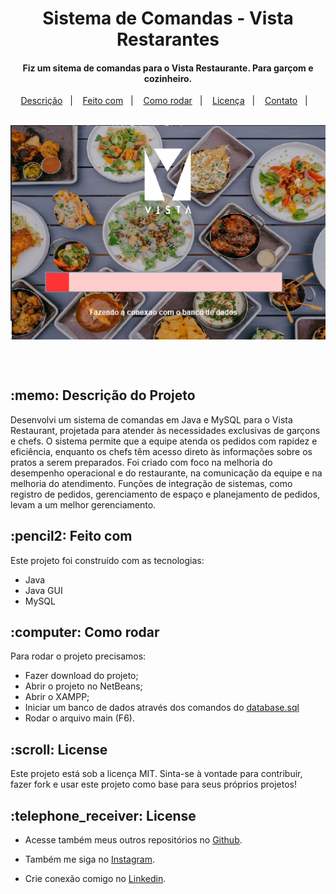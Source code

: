 <h1 align="center">
  <h1 align="center">Sistema de Comandas - Vista Restarantes</h1>
</h1>

<h4 align="center">
  Fiz um sitema de comandas para o Vista Restaurante. Para garçom e cozinheiro.
</h4>

<p align="center">
  <a href="#Description">Descrição</a>&nbsp;&nbsp;&nbsp;|&nbsp;&nbsp;&nbsp;
  <a href="#Build with">Feito com</a>&nbsp;&nbsp;&nbsp;|&nbsp;&nbsp;&nbsp;
  <a href="#how-to-run">Como rodar</a>&nbsp;&nbsp;&nbsp;|&nbsp;&nbsp;&nbsp;
  <a href="#License">Licença</a>&nbsp;&nbsp;&nbsp;|&nbsp;&nbsp;&nbsp;
  <a href="#Contact">Contato</a>&nbsp;&nbsp;&nbsp;|&nbsp;&nbsp;&nbsp;
</p>

<br>

<img style="display: block; margin: auto;" src=".github/preview.png" alt="print">

<br><br>

<h2 id="Description">:memo: Descrição do Projeto</h2>

Desenvolvi um sistema de comandas em Java e MySQL para o Vista Restaurant, projetada para atender às necessidades exclusivas de garçons e chefs. O sistema permite que a equipe atenda os pedidos com rapidez e eficiência, enquanto os chefs têm acesso direto às informações sobre os pratos a serem preparados. Foi criado com foco na melhoria do desempenho operacional e do restaurante, na comunicação da equipe e na melhoria do atendimento. Funções de integração de sistemas, como registro de pedidos, gerenciamento de espaço e planejamento de pedidos, levam a um melhor gerenciamento.

<h2 id="Build with">:pencil2: Feito com</h2>

Este projeto foi construído com as tecnologias:

- Java
- Java GUI
- MySQL

<h2 id="how-to-run">:computer: Como rodar</h2>

Para rodar o projeto precisamos:

- Fazer download do projeto;
- Abrir o projeto no NetBeans;
- Abrir o XAMPP;
- Iniciar um banco de dados através dos comandos do [database.sql](src/database/database.sql)
- Rodar o arquivo main (F6).

<h2 id="License">:scroll: License</h2>

Este projeto está sob a licença MIT. Sinta-se à vontade para contribuir, fazer fork e usar este projeto como base para seus próprios projetos!

<h2 id="Contact">:telephone_receiver: License</h2>

- Acesse também meus outros repositórios no [Github](https://github.com/matheusfdosan?tab=repositories).

- Também me siga no [Instagram](https://instagram.com/matheusfdosan).

- Crie conexão comigo no [Linkedin](https://linkedin.com/in/matheusfaus).
